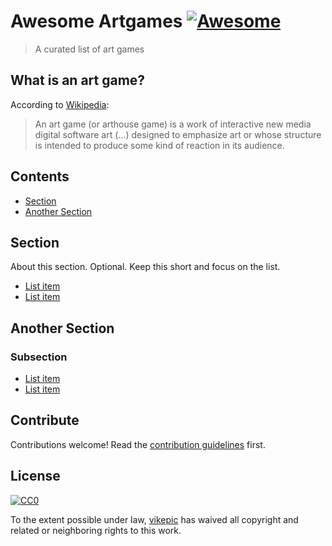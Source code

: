 # Awesome Artgames [![Awesome](https://awesome.re/badge.svg)](https://awesome.re)

> A curated list of art games

## What is an art game?

According to [Wikipedia](https://en.wikipedia.org/wiki/Art_game):

> An art game (or arthouse game) is a work of interactive new media digital software art (...) designed to emphasize art or whose structure is intended to produce some kind of reaction in its audience.

## Contents

- [Section](#section)
- [Another Section](#another-section)


## Section

About this section. Optional. Keep this short and focus on the list.

- [List item](http://example.com)
- [List item](http://example.com)


## Another Section

### Subsection

- [List item](http://example.com)
- [List item](http://example.com)


## Contribute

Contributions welcome! Read the [contribution guidelines](contributing.md) first.


## License

[![CC0](http://mirrors.creativecommons.org/presskit/buttons/88x31/svg/cc-zero.svg)](http://creativecommons.org/publicdomain/zero/1.0)

To the extent possible under law, [vikepic](https://github.com/vikepic) has waived all copyright and
related or neighboring rights to this work.
